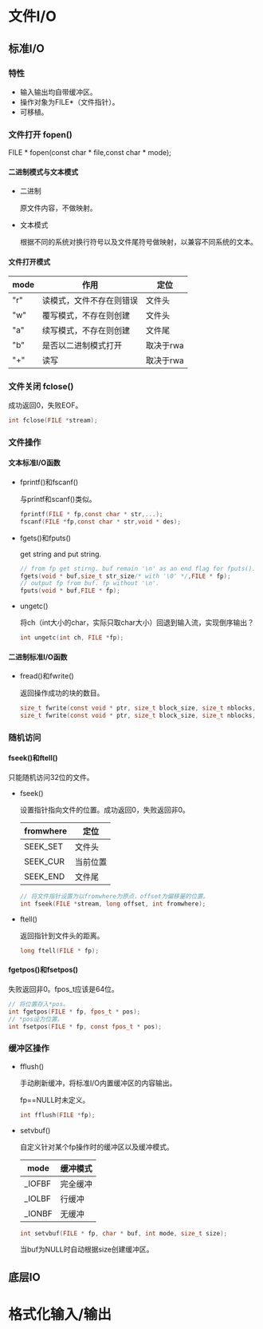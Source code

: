 # 文件I/O

## 标准I/O

### 特性

- 输入输出均自带缓冲区。
- 操作对象为FILE\*（文件指针）。
- 可移植。

### 文件打开 fopen()

FILE \* fopen(const char * file,const char * mode);

#### 二进制模式与文本模式

- 二进制

  原文件内容，不做映射。

- 文本模式

  根据不同的系统对换行符号以及文件尾符号做映射，以兼容不同系统的文本。

#### 文件打开模式

| mode | 作用                     | 定位      |
| ---- | ------------------------ | --------- |
| "r"  | 读模式，文件不存在则错误 | 文件头    |
| "w"  | 覆写模式，不存在则创建   | 文件头    |
| "a"  | 续写模式，不存在则创建   | 文件尾    |
| "b"  | 是否以二进制模式打开     | 取决于rwa |
| "+"  | 读写                     | 取决于rwa |

### 文件关闭 fclose()

成功返回0，失败EOF。

```c
int fclose(FILE *stream);
```



### 文件操作

#### 文本标准I/O函数

- fprintf()和fscanf()

  与printf和scanf()类似。

  ```c
  fprintf(FILE * fp,const char * str,...);
  fscanf(FILE *fp,const char * str,void * des);
  ```

- fgets()和fputs()

  get string and put string.

  ```c
  // from fp get stirng. buf remain '\n' as an end flag for fputs().
  fgets(void * buf,size_t str_size/* with '\0' */,FILE * fp);
  // output fp from buf. fp without '\n'.
  fputs(void * buf,FILE * fp);
  ```
  
- ungetc()

  将ch（int大小的char，实际只取char大小）回退到输入流，实现倒序输出？

  ```c
  int ungetc(int ch, FILE *fp);
  ```

  

#### 二进制标准I/O函数

- fread()和fwrite()

  返回操作成功的块的数目。

  ```c
  size_t fwrite(const void * ptr, size_t block_size, size_t nblocks, FILE *fp);
  size_t fwrite(const void * ptr, size_t block_size, size_t nblocks, FILE *fp);
  ```

### 随机访问

#### fseek()和ftell()

只能随机访问32位的文件。

- fseek()

    设置指针指向文件的位置。成功返回0，失败返回非0。
    
    | fromwhere | 定位     |
    | --------- | -------- |
    | SEEK_SET  | 文件头   |
    | SEEK_CUR  | 当前位置 |
    | SEEK_END  | 文件尾   |
    
    ```c
    // 将文件指针设置为以fromwhere为原点，offset为偏移量的位置。
    int fseek(FILE *stream, long offset, int fromwhere);
    ```

- ftell()

  返回指针到文件头的距离。

  ```c
  long ftell(FILE * fp);
  ```

#### fgetpos()和fsetpos()

失败返回非0。fpos_t应该是64位。

```c
// 将位置存入*pos。
int fgetpos(FILE * fp, fpos_t * pos);
// *pos设为位置。
int fsetpos(FILE * fp, const fpos_t * pos);
```

### 缓冲区操作

- fflush()

  手动刷新缓冲，将标准I/O内置缓冲区的内容输出。

  fp==NULL时未定义。

  ```c
  int fflush(FILE *fp);
  ```

  

- setvbuf()

  自定义针对某个fp操作时的缓冲区以及缓冲模式。

  | mode   | 缓冲模式 |
  | ------ | -------- |
  | _IOFBF | 完全缓冲 |
  | _IOLBF | 行缓冲   |
  | _IONBF | 无缓冲   |

  ```c
  int setvbuf(FILE * fp, char * buf, int mode, size_t size);
  ```

  当buf为NULL时自动根据size创建缓冲区。



## 底层IO



# 格式化输入/输出
